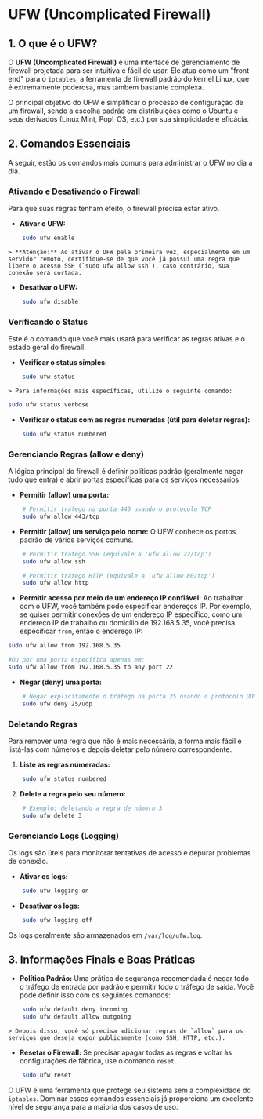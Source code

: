 # UFW (Uncomplicated Firewall)

## 1. O que é o UFW?

O **UFW (Uncomplicated Firewall)** é uma interface de gerenciamento de firewall projetada para ser intuitiva e fácil de usar. Ele atua como um "front-end" para o `iptables`, a ferramenta de firewall padrão do kernel Linux, que é extremamente poderosa, mas também bastante complexa.

O principal objetivo do UFW é simplificar o processo de configuração de um firewall, sendo a escolha padrão em distribuições como o Ubuntu e seus derivados (Linux Mint, Pop!_OS, etc.) por sua simplicidade e eficácia.

## 2. Comandos Essenciais

A seguir, estão os comandos mais comuns para administrar o UFW no dia a dia.

### Ativando e Desativando o Firewall

Para que suas regras tenham efeito, o firewall precisa estar ativo.

* **Ativar o UFW:**
```bash
    sudo ufw enable
```
    > **Atenção:** Ao ativar o UFW pela primeira vez, especialmente em um servidor remoto, certifique-se de que você já possui uma regra que libere o acesso SSH (`sudo ufw allow ssh`), caso contrário, sua conexão será cortada.

* **Desativar o UFW:**
```bash
    sudo ufw disable
```

### Verificando o Status

Este é o comando que você mais usará para verificar as regras ativas e o estado geral do firewall.

* **Verificar o status simples:**
```bash
    sudo ufw status
```
    > Para informações mais específicas, utilize o seguinte comando:
```bash
sudo ufw status verbose
```

* **Verificar o status com as regras numeradas (útil para deletar regras):**
```bash
    sudo ufw status numbered
```

### Gerenciando Regras (allow e deny)

A lógica principal do firewall é definir políticas padrão (geralmente negar tudo que entra) e abrir portas específicas para os serviços necessários.

* **Permitir (allow) uma porta:**
```bash
    # Permitir tráfego na porta 443 usando o protocolo TCP
    sudo ufw allow 443/tcp
```

* **Permitir (allow) um serviço pelo nome:**
    O UFW conhece os portos padrão de vários serviços comuns.
```bash
    # Permitir tráfego SSH (equivale a 'ufw allow 22/tcp')
    sudo ufw allow ssh

    # Permitir tráfego HTTP (equivale a 'ufw allow 80/tcp')
    sudo ufw allow http
```

* **Permitir acesso por meio de um endereço IP confiável:**
Ao trabalhar com o UFW, você também pode especificar endereços IP. Por exemplo, se quiser permitir conexões de um endereço IP específico, como um endereço IP de trabalho ou domicílio de 192.168.5.35, você precisa especificar `from`, então o endereço IP:
```bash
sudo ufw allow from 192.168.5.35

#Ou por uma porta específica apenas em:
sudo ufw allow from 192.168.5.35 to any port 22
```

* **Negar (deny) uma porta:**
```bash
    # Negar explicitamente o tráfego na porta 25 usando o protocolo UDP
    sudo ufw deny 25/udp
```

### Deletando Regras

Para remover uma regra que não é mais necessária, a forma mais fácil é listá-las com números e depois deletar pelo número correspondente.

1.  **Liste as regras numeradas:**
```bash
    sudo ufw status numbered
```
2.  **Delete a regra pelo seu número:**
```bash
    # Exemplo: deletando a regra de número 3
    sudo ufw delete 3
```

### Gerenciando Logs (Logging)

Os logs são úteis para monitorar tentativas de acesso e depurar problemas de conexão.

* **Ativar os logs:**
```bash
    sudo ufw logging on
```

* **Desativar os logs:**
```bash
    sudo ufw logging off
```
Os logs geralmente são armazenados em `/var/log/ufw.log`.

## 3. Informações Finais e Boas Práticas

* **Política Padrão:** Uma prática de segurança recomendada é negar todo o tráfego de entrada por padrão e permitir todo o tráfego de saída. Você pode definir isso com os seguintes comandos:
```bash
    sudo ufw default deny incoming
    sudo ufw default allow outgoing
```
    > Depois disso, você só precisa adicionar regras de `allow` para os serviços que deseja expor publicamente (como SSH, HTTP, etc.).

* **Resetar o Firewall:** Se precisar apagar todas as regras e voltar às configurações de fábrica, use o comando `reset`.
```bash
    sudo ufw reset
```

O UFW é uma ferramenta que protege seu sistema sem a complexidade do `iptables`. Dominar esses comandos essenciais já proporciona um excelente nível de segurança para a maioria dos casos de uso.
